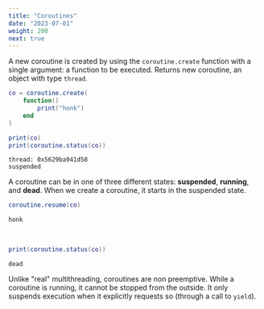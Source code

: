 ```yaml
---
title: "Coroutines"
date: "2023-07-01"
weight: 200
next: true
---
```


A new coroutine is created by using the `coroutine.create` function
with a single argument: a function to be executed.
Returns new coroutine, an object with type `thread`.

```lua
co = coroutine.create(
    function()
        print("honk")
    end
)

print(co)
print(coroutine.status(co))
```

``` {.fs95 .output}
thread: 0x5629ba941d58
suspended
```

A coroutine can be in one of three different states: **suspended**, **running**, and **dead**.
When we create a coroutine, it starts in the suspended state.

```lua
coroutine.resume(co)
```

``` {.fs95 .output}
honk
```

<br>

```lua
print(coroutine.status(co))
```

``` {.fs95 .output}
dead
```

Unlike "real" multithreading, coroutines are non preemptive.
While a coroutine is running, it cannot be stopped from the outside.
It only suspends execution when it explicitly requests so (through a call to `yield`).
